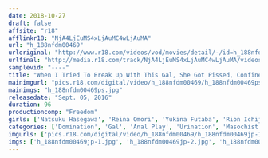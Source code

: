 ```yaml
---
date: 2018-10-27
draft: false
affsite: "r18"
afflinkr18: "NjA4LjEuMS4xLjAuMC4wLjAuMA"
url: "h_188nfdm00469"
urloriginal: "http://www.r18.com/videos/vod/movies/detail/-/id=h_188nfdm00469"
urlfinal: "http://media.r18.com/track/NjA4LjEuMS4xLjAuMC4wLjAuMA/videos/vod/movies/detail/-/id=h_188nfdm00469"
samplevid: "----"
title: "When I Tried To Break Up With This Gal, She Got Pissed, Confined Me, And Assaulted Me Day After Day."
mainimgurl: "pics.r18.com/digital/video/h_188nfdm00469/h_188nfdm00469ps.jpg"
mainimgs: "h_188nfdm00469ps.jpg"
releasedate: "Sept. 05, 2016"
duration: 96
productioncomp: "Freedom"
girls: ['Natsuku Hasegawa', 'Reina Omori', 'Yukina Futaba', 'Rion Ichijo', 'Rio Yumesaki', 'Yuna Kimijima']
categories: ['Domination', 'Gal', 'Anal Play', 'Urination', 'Masochist Man', 'Hi-Def']
imgurls: ['pics.r18.com/digital/video/h_188nfdm00469/h_188nfdm00469jp-1.jpg', 'pics.r18.com/digital/video/h_188nfdm00469/h_188nfdm00469jp-2.jpg', 'pics.r18.com/digital/video/h_188nfdm00469/h_188nfdm00469jp-3.jpg', 'pics.r18.com/digital/video/h_188nfdm00469/h_188nfdm00469jp-4.jpg', 'pics.r18.com/digital/video/h_188nfdm00469/h_188nfdm00469jp-5.jpg', 'pics.r18.com/digital/video/h_188nfdm00469/h_188nfdm00469jp-6.jpg', 'pics.r18.com/digital/video/h_188nfdm00469/h_188nfdm00469jp-7.jpg', 'pics.r18.com/digital/video/h_188nfdm00469/h_188nfdm00469jp-8.jpg', 'pics.r18.com/digital/video/h_188nfdm00469/h_188nfdm00469jp-9.jpg', 'pics.r18.com/digital/video/h_188nfdm00469/h_188nfdm00469jp-10.jpg', 'pics.r18.com/digital/video/h_188nfdm00469/h_188nfdm00469jp-11.jpg', 'pics.r18.com/digital/video/h_188nfdm00469/h_188nfdm00469jp-12.jpg', 'pics.r18.com/digital/video/h_188nfdm00469/h_188nfdm00469jp-13.jpg', 'pics.r18.com/digital/video/h_188nfdm00469/h_188nfdm00469jp-14.jpg', 'pics.r18.com/digital/video/h_188nfdm00469/h_188nfdm00469jp-15.jpg', 'pics.r18.com/digital/video/h_188nfdm00469/h_188nfdm00469jp-16.jpg', 'pics.r18.com/digital/video/h_188nfdm00469/h_188nfdm00469jp-17.jpg', 'pics.r18.com/digital/video/h_188nfdm00469/h_188nfdm00469jp-18.jpg', 'pics.r18.com/digital/video/h_188nfdm00469/h_188nfdm00469jp-19.jpg', 'pics.r18.com/digital/video/h_188nfdm00469/h_188nfdm00469jp-20.jpg']
imgs: ['h_188nfdm00469jp-1.jpg', 'h_188nfdm00469jp-2.jpg', 'h_188nfdm00469jp-3.jpg', 'h_188nfdm00469jp-4.jpg', 'h_188nfdm00469jp-5.jpg', 'h_188nfdm00469jp-6.jpg', 'h_188nfdm00469jp-7.jpg', 'h_188nfdm00469jp-8.jpg', 'h_188nfdm00469jp-9.jpg', 'h_188nfdm00469jp-10.jpg', 'h_188nfdm00469jp-11.jpg', 'h_188nfdm00469jp-12.jpg', 'h_188nfdm00469jp-13.jpg', 'h_188nfdm00469jp-14.jpg', 'h_188nfdm00469jp-15.jpg', 'h_188nfdm00469jp-16.jpg', 'h_188nfdm00469jp-17.jpg', 'h_188nfdm00469jp-18.jpg', 'h_188nfdm00469jp-19.jpg', 'h_188nfdm00469jp-20.jpg']
---
```


